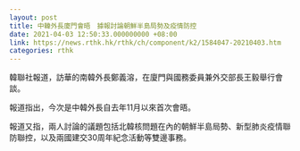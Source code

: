 ```yaml
---
layout: post
title: 中韓外長廈門會晤　據報討論朝鮮半島局勢及疫情防控
date: 2021-04-03 12:50:33.000000000 +08:00
link: https://news.rthk.hk/rthk/ch/component/k2/1584047-20210403.htm
categories: rthk
---
```


韓聯社報道，訪華的南韓外長鄭義溶，在廈門與國務委員兼外交部長王毅舉行會談。

報道指出，今次是中韓外長自去年11月以來首次會晤。

報道又指，兩人討論的議題包括北韓核問題在內的朝鮮半島局勢、新型肺炎疫情聯防聯控，以及兩國建交30周年紀念活動等雙邊事務。
